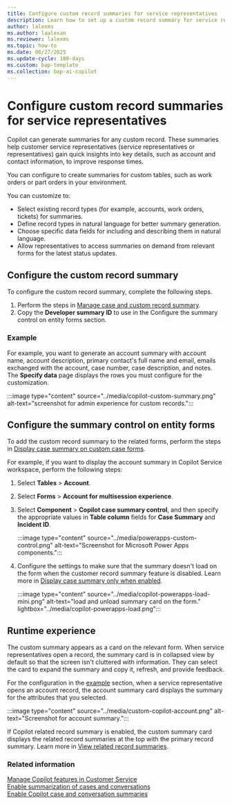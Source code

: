 ```yaml
---
title: Configure custom record summaries for service representatives
description: Learn how to set up a custom record summary for service representatives in Dynamics 365 Customer Service.
author: lalexms 
ms.author: laalexan
ms.reviewer: lalexms
ms.topic: how-to 
ms.date: 06/27/2025
ms.update-cycle: 180-days
ms.custom: bap-template
ms.collection: bap-ai-copilot
---
```


# Configure custom record summaries for service representatives

Copilot can generate summaries for any custom record. These summaries help customer service representatives (service representatives or representatives) gain quick insights into key details, such as account and contact information, to improve response times.

You can configure to create summaries for custom tables, such as work orders or part orders in your environment.

You can customize to:

- Select existing record types (for example, accounts, work orders, tickets) for summaries.
- Define record types in natural language for better summary generation.
- Choose specific data fields for including and describing them in natural language.
- Allow representatives to access summaries on demand from relevant forms for the latest status updates.

## Configure the custom record summary

To configure the custom record summary, complete the following steps.

1. Perform the steps in [Manage case and custom record summary](copilot-map-custom-fields.md).
1. Copy the **Developer summary ID** to use in the Configure the summary control on entity forms section.

### Example 

For example, you want to generate an account summary with account name, account description, primary contact's full name and email, emails exchanged with the account, case number, case description, and notes. The **Specify data** page displays the rows you must configure for the customization.

:::image type="content" source="../media/copilot-custom-summary.png" alt-text="screenshot for admin experience for custom records.":::

## Configure the summary control on entity forms

To add the custom record summary to the related forms, perform the steps in [Display case summary on custom case forms](copilot-powerapps-settings.md). 

For example, if you want to display the account summary in Copilot Service workspace, perform the following steps:

1. Select **Tables** > **Account**.
1. Select **Forms** > **Account for multisession experience**.
1. Select **Component** > **Copilot case summary control**, and then specify the appropriate values in **Table column** fields for **Case Summary** and **Incident ID**.

     :::image type="content" source="../media/powerapps-custom-control.png" alt-text="Screenshot for Microsoft Power Apps components.":::

1. Configure the settings to make sure that the summary doesn't load on the form when the customer record summary feature is disabled. Learn more in [Display case summary only when enabled](copilot-powerapps-settings.md#display-case-summary-only-when-enabled).
  
    :::image type="content" source="../media/copilot-powerapps-load-mini.png" alt-text="load and unload summary card on the form." lightbox="../media/copilot-powerapps-load.png":::


## Runtime experience

The custom summary appears as a card on the relevant form. When service representatives open a record, the summary card is in collapsed view by default so that the screen isn't cluttered with information. They can select the card to expand the summary and copy it, refresh, and provide feedback.

For the configuration in the [example](#example) section, when a service representative opens an account record, the account summary card displays the summary for the attributes that you selected.

:::image type="content" source="../media/custom-copilot-account.png" alt-text="Screenshot for account summary.":::

If Copilot related record summary is enabled, the custom summary card displays the related record summaries  at the top with the primary record summary. Learn more in [View related record summaries](../use/copilot-use-summary.md#view-related-record-summaries).

### Related information

[Manage Copilot features in Customer Service](configure-copilot-features.md)  
[Enable summarization of cases and conversations](copilot-enable-summary.md)    
[Enable Copilot case and conversation summaries](copilot-enable-summary.md)  
